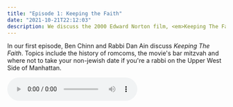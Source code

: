 ```yaml
---
title: "Episode 1: Keeping the Faith"
date: "2021-10-21T22:12:03"
description: We discuss the 2000 Edward Norton film, <em>Keeping The Faith<em>
---
```


In our first episode, Ben Chinn and Rabbi Dan Ain discuss <em>Keeping The Faith</em>. Topics include the history of romcoms, the movie's bar mitzvah and where not to take your non-jewish date if you're a rabbi on the Upper West Side of Manhattan.

<audio controls>
  <source src="./Episode1.mp3" type="audio/ogg">
</audio>
